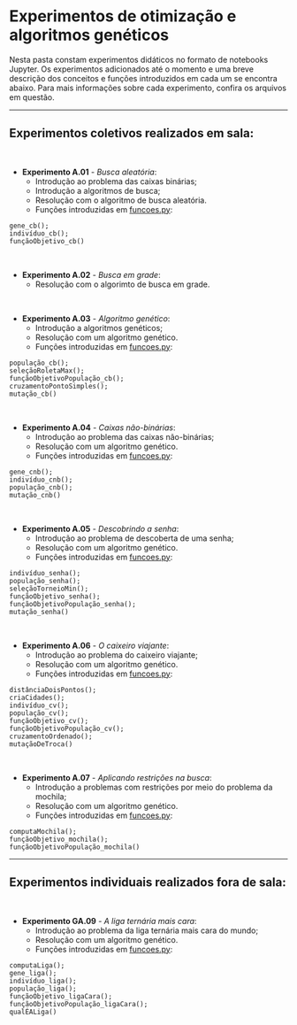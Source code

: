 # Experimentos de otimização e algoritmos genéticos

Nesta pasta constam experimentos didáticos no formato de notebooks Jupyter. Os experimentos adicionados até o momento e uma breve descrição dos conceitos e funções introduzidos em cada um se encontra abaixo. Para mais informações sobre cada experimento, confira os arquivos em questão.

<hr>

## Experimentos coletivos realizados em sala:

<br>

* __Experimento A.01__ - _Busca aleatória_:
  * Introdução ao problema das caixas binárias;
  * Introdução a algoritmos de busca;
  * Resolução com o algoritmo de busca aleatória.
  * Funções introduzidas em [funcoes.py](funcoes.py):
```
gene_cb();
indivíduo_cb();
funçãoObjetivo_cb()
```
  
<br>

* __Experimento A.02__ - _Busca em grade_:
  * Resolução com o algorimto de busca em grade.
  
<br>

* __Experimento A.03__ - _Algoritmo genético_:
  * Introdução a algoritmos genéticos;
  * Resolução com um algoritmo genético.
  * Funções introduzidas em [funcoes.py](funcoes.py):
```
população_cb();
seleçãoRoletaMax();
funçãoObjetivoPopulação_cb();
cruzamentoPontoSimples();
mutação_cb()
```
  
<br>

* __Experimento A.04__ - _Caixas não-binárias_:
  * Introdução ao problema das caixas não-binárias;
  * Resolução com um algoritmo genético.
  * Funções introduzidas em [funcoes.py](funcoes.py):
```
gene_cnb();
indivíduo_cnb();
população_cnb();
mutação_cnb()
```
  
<br>

* __Experimento A.05__ - _Descobrindo a senha_:
  * Introdução ao problema de descoberta de uma senha;
  * Resolução com um algoritmo genético.
  * Funções introduzidas em [funcoes.py](funcoes.py):
```
indivíduo_senha();
população_senha();
seleçãoTorneioMin();
funçãoObjetivo_senha();
funçãoObjetivoPopulação_senha();
mutação_senha()
```

<br>

* __Experimento A.06__ - _O caixeiro viajante_:
  * Introdução ao problema do caixeiro viajante;
  * Resolução com um algoritmo genético.
  * Funções introduzidas em [funcoes.py](funcoes.py):
```
distânciaDoisPontos();
criaCidades();
indivíduo_cv();
população_cv();
funçãoObjetivo_cv();
funçãoObjetivoPopulação_cv();
cruzamentoOrdenado();
mutaçãoDeTroca()
```

<br>

* __Experimento A.07__ - _Aplicando restrições na busca_:
  * Introdução a problemas com restrições por meio do problema da mochila;
  * Resolução com um algoritmo genético.
  * Funções introduzidas em [funcoes.py](funcoes.py):
```
computaMochila();
funçãoObjetivo_mochila();
funçãoObjetivoPopulação_mochila()
```

<hr>

## Experimentos individuais realizados fora de sala:

<br>

* __Experimento GA.09__ - _A liga ternária mais cara_:
  * Introdução ao problema da liga ternária mais cara do mundo;
  * Resolução com um algoritmo genético.
  * Funções introduzidas em [funcoes.py](funcoes.py):
```
computaLiga();
gene_liga();
indivíduo_liga();
população_liga();
funçãoObjetivo_ligaCara();
funçãoObjetivoPopulação_ligaCara();
qualÉALiga()
```
